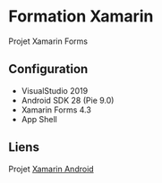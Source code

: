 # Formation Xamarin

Projet Xamarin Forms

## Configuration

- VisualStudio 2019
- Android SDK 28 (Pie 9.0)
- Xamarin Forms 4.3
- App Shell

## Liens

Projet [Xamarin Android](https://github.com/nicolasploquin/xamarin-android)
